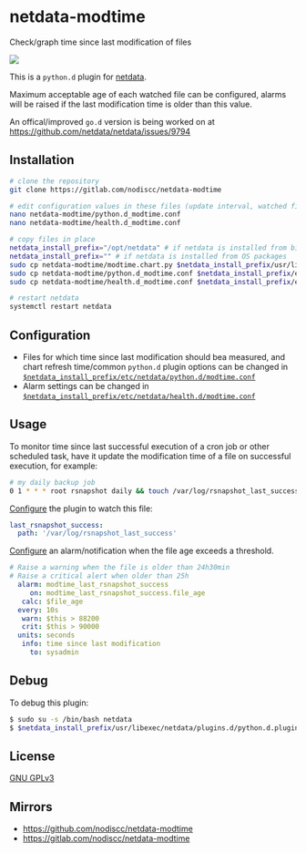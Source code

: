 # netdata-modtime

Check/graph time since last modification of files

![](https://i.imgur.com/kP91ldr.png)

This is a `python.d` plugin for [netdata](https://my-netdata.io/).

Maximum acceptable age of each watched file can be configured, alarms will be raised if the last modification time is older than this value.

An offical/improved `go.d` version is being worked on at https://github.com/netdata/netdata/issues/9794


## Installation

```bash
# clone the repository
git clone https://gitlab.com/nodiscc/netdata-modtime

# edit configuration values in these files (update interval, watched files, alarm thresholds...)
nano netdata-modtime/python.d_modtime.conf
nano netdata-modtime/health.d_modtime.conf

# copy files in place
netdata_install_prefix="/opt/netdata" # if netdata is installed from binary/.run script
netdata_install_prefix="" # if netdata is installed from OS packages
sudo cp netdata-modtime/modtime.chart.py $netdata_install_prefix/usr/libexec/netdata/python.d/
sudo cp netdata-modtime/python.d_modtime.conf $netdata_install_prefix/etc/netdata/python.d/modtime.conf
sudo cp netdata-modtime/health.d_modtime.conf $netdata_install_prefix/etc/netdata/health.d/modtime.conf

# restart netdata
systemctl restart netdata

```

## Configuration

- Files for which time since last modification should bea measured, and chart refresh time/common `python.d` plugin options can be changed in [`$netdata_install_prefix/etc/netdata/python.d/modtime.conf`](python.d_modtime.conf)
- Alarm settings can be changed in [`$netdata_install_prefix/etc/netdata/health.d/modtime.conf`](health.d_modtime.conf)

## Usage

To monitor time since last successful execution of a cron job or other scheduled task, have it update the modification time of a file on successful execution, for example:

```bash
# my daily backup job
0 1 * * * root rsnapshot daily && touch /var/log/rsnapshot_last_success
```

[Configure](python.d_modtime.conf) the plugin to watch this file:

```yaml
last_rsnapshot_success:
  path: '/var/log/rsnapshot_last_success'
```

[Configure](health.d_modtime.conf) an alarm/notification when the file age exceeds a threshold.

```yaml
# Raise a warning when the file is older than 24h30min
# Raise a critical alert when older than 25h
  alarm: modtime_last_rsnapshot_success
     on: modtime_last_rsnapshot_success.file_age
   calc: $file_age
  every: 10s
   warn: $this > 88200
   crit: $this > 90000
  units: seconds
   info: time since last modification
     to: sysadmin
```

## Debug

To debug this plugin:

```bash
$ sudo su -s /bin/bash netdata
$ $netdata_install_prefix/usr/libexec/netdata/plugins.d/python.d.plugin 1  debug trace modtime
```


## License

[GNU GPLv3](LICENSE)

## Mirrors

- https://github.com/nodiscc/netdata-modtime
- https://gitlab.com/nodiscc/netdata-modtime

